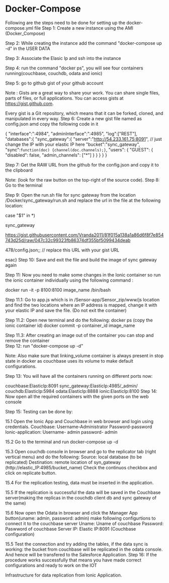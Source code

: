 # Docker-Compose
Following are the steps need to be done for setting up the docker-compose.yml file
Step 1: Create a new instance using the AMI (Docker_Compose)

Step 2: While creating the instance add the command "docker-compose up -d" in the USER DATA

Step 3: Associate the Elasic Ip and ssh into the instance

Step 4: run the command "docker ps", you will see four containers running(couchbase, couchdb, odata and ionic)

Step 5: go to github gist of your github account

   Note : Gists are a great way to share your work. You can share single files, parts of files, or full applications. You can access gists at https://gist.github.com.

   Every gist is a Git repository, which means that it can be forked, cloned, and manipulated in every way.
Step 6: Create a new gist file named as config.json amd copy the following code in it

   { 
"interface":":4984", 
"adminInterface":":4985", 
"log":["REST"], 
"databases":{ 
   "sync_gateway":{ 
      "server":"http://54.233.161.75:8091",     // just change the IP with your elastic IP here
      "bucket":"sync_gateway", 
      "sync":`function(doc) {channel(doc.channels);}`,
      "users": {
            "GUEST": {
                "disabled": false,
                "admin_channels": ["*"]
            }
        }
  } 
} }

Step 7: Get the RAW URL from the github for the config.json and copy it to the clipboard

   Note: (look for the raw button on the top-right of the source code).
Step 8: Go to the terminal

Step 9: Open the run.sh file for sync gateway from the location /Docker/sync_gateway/run.sh and replace the url in the file at the following location:

   case "$1" in  *)   

   sync_gateway 

   https://gist.githubusercontent.com/Vranda2011/81f015a138a1a86d6f8f7e854743d25d/raw/047c32c99323fb86374df355bf5099434deab

   478/config.json;;  // replace this URL with your gist URL 

   esac}
Step 10: Save and exit the file and build the image of sync gateway again

Step 11: Now you need to make some changes in the Ionic container so run the ionic container individually using the following command :

   docker run -it -p 8100:8100 image_name /bin/bash

   Step 11.1: Go to app.js which is in /Sensor-app/Sensor_zip/www/js location and find the two locations where an IP address is mapped, change it with your elastic IP and save the file. (Do not exit the container)

   Step 11.2: Open new terminal and do the following:
              docker ps (copy the ionic container id)
              docker commit -p container_id image_name

   Step 11.3: After creating an image out of the container you can stop and remove the container          
Step 12: run "docker-compose up -d"

Note: Also make sure that linking_volume container is always present in stop state in docker as couchbase uses its volume to make default configurations.

Step 13: You will have all the containers running on different ports now:

   couchbase:ElasticIp:8091
   sync_gateway:ElasticIp:4985/_admin/
   couchdb:ElasticIp:5984
   odata:ElasticIp:8888
   ionic:ElasticIp:8100
Step 14: Now open all the required containers with the given ports on the web console

Step 15: Testing can be done by:

 15.1  Open the Ionic App and Couchbase in web browser and login using credentials.
        Couchbase: Username-Administrator  Password-password
        Ionic-application: Username- admin password- admin

 15.2  Go to the terminal and run docker-compose up -d

 15.3  Open couchdb console in browser and go to the replicator tab (right vertical menu) and do the following:
       Source: local database (to be replicated) 
       Destination: remote location of syn_gateway (http://elastic_IP:4985/bucket_name) 
       Check the continuos checkbox and click on replicate button.

 15.4  For the replication testing, data must be inserted in the application. 

 15.5  If the replication is successful the data will be saved in the Couchbase server(making the replicas in the couchdb client db and sync gateway of the same)

 15.6  Now open the Odata in browser and click the Manager App button(uname: admin, password: admin) make following configurtions to connect it to the couchbase server
       Uname: Uname of couchbase 
       Password: Paswword of couchbase
       Server IP: Elastic IP:8091  (Couchbase configuration)

 15.5  Test the connection and try adding the tables, if the data sync is working: the bucket from couchbase will be replicated in the odata console. And hence will be transfered to the Salesforce Application.
Step 16: If the procedure works successfully that means you have made correct configurations and ready to work on the IOT

Infrastructure for data replication from Ionic Application.
